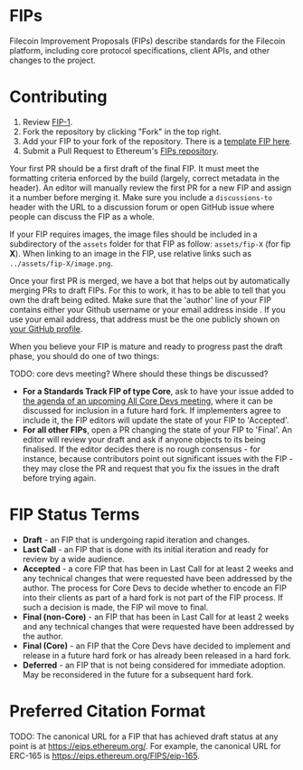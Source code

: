 # FIPs 
Filecoin Improvement Proposals (FIPs) describe standards for the Filecoin platform, including core protocol specifications, client APIs, and other changes to the project.

# Contributing

 1. Review [FIP-1](FIPS/fip-1.md).
 2. Fork the repository by clicking "Fork" in the top right.
 3. Add your FIP to your fork of the repository. There is a [template FIP here](fip-X.md).
 4. Submit a Pull Request to Ethereum's [FIPs repository](https://github.com/filecoin-project/FIPs).

Your first PR should be a first draft of the final FIP. It must meet the formatting criteria enforced by the build (largely, correct metadata in the header). An editor will manually review the first PR for a new FIP and assign it a number before merging it. Make sure you include a `discussions-to` header with the URL to a discussion forum or open GitHub issue where people can discuss the FIP as a whole.

If your FIP requires images, the image files should be included in a subdirectory of the `assets` folder for that FIP as follow: `assets/fip-X` (for fip **X**). When linking to an image in the FIP, use relative links such as `../assets/fip-X/image.png`.

Once your first PR is merged, we have a bot that helps out by automatically merging PRs to draft FIPs. For this to work, it has to be able to tell that you own the draft being edited. Make sure that the 'author' line of your FIP contains either your Github username or your email address inside <triangular brackets>. If you use your email address, that address must be the one publicly shown on [your GitHub profile](https://github.com/settings/profile).

When you believe your FIP is mature and ready to progress past the draft phase, you should do one of two things:

TODO: core devs meeting? Where should these things be discussed?
 - **For a Standards Track FIP of type Core**, ask to have your issue added to [the agenda of an upcoming All Core Devs meeting](https://github.com/filecoin-project/pm/issues), where it can be discussed for inclusion in a future hard fork. If implementers agree to include it, the FIP editors will update the state of your FIP to 'Accepted'.
 - **For all other FIPs**, open a PR changing the state of your FIP to 'Final'. An editor will review your draft and ask if anyone objects to its being finalised. If the editor decides there is no rough consensus - for instance, because contributors point out significant issues with the FIP - they may close the PR and request that you fix the issues in the draft before trying again.

# FIP Status Terms
* **Draft** - an FIP that is undergoing rapid iteration and changes.
* **Last Call** - an FIP that is done with its initial iteration and ready for review by a wide audience.
* **Accepted** - a core FIP that has been in Last Call for at least 2 weeks and any technical changes that were requested have been addressed by the author. The process for Core Devs to decide whether to encode an FIP into their clients as part of a hard fork is not part of the FIP process. If such a decision is made, the FIP wil move to final.
* **Final (non-Core)** - an FIP that has been in Last Call for at least 2 weeks and any technical changes that were requested have been addressed by the author.
* **Final (Core)** - an FIP that the Core Devs have decided to implement and release in a future hard fork or has already been released in a hard fork. 
* **Deferred** - an FIP that is not being considered for immediate adoption. May be reconsidered in the future for a subsequent hard fork.

# Preferred Citation Format

TODO: 
The canonical URL for a FIP that has achieved draft status at any point is at https://eips.ethereum.org/. For example, the canonical URL for ERC-165 is https://eips.ethereum.org/FIPS/eip-165.
